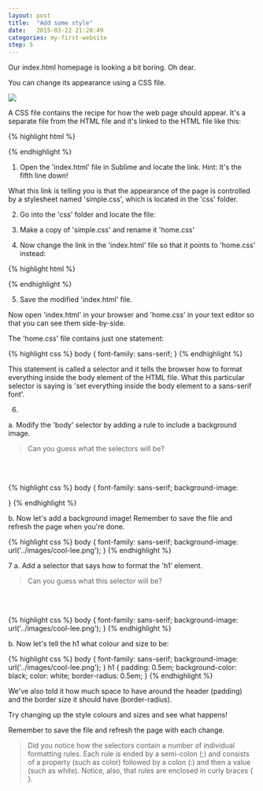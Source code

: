 ```yaml
---
layout: post
title:  "Add some style"
date:   2015-03-22 21:28:49
categories: my-first-website
step: 5
---
```


Our index.html homepage is looking a bit boring. Oh dear. 

You can change its appearance using a CSS file.

<img src="{{site.baseurl}}/assets/add-style.png" />

A CSS file contains the recipe for how the web page should appear.
It's a separate file from the HTML file and it's linked to the HTML file like this:

{% highlight html %}
<link type="text/css" rel="stylesheet" href="css/simple.css">
{% endhighlight %}

1. Open the 'index.html' file in Sublime and locate the link.
Hint: It's the fifth line down!

What this link is telling you is that the appearance of the page is controlled by a stylesheet named 'simple.css', which is located in the 'css' folder.

2. Go into the 'css' folder and locate the file:

3. Make a copy of 'simple.css' and rename it 'home.css'

4. Now change the link in the 'index.html' file so that it points to 'home.css' instead:

{% highlight html %}
<link type="text/css" rel="stylesheet" href="css/home.css">
{% endhighlight %}

5. Save the modified 'index.html' file.

Now open 'index.html' in your browser and 'home.css' in your text editor so that you can see them side-by-side.

The 'home.css' file contains just one statement:

{% highlight css %}
body {
	font-family: sans-serif;
}
{% endhighlight %}

This statement is called a selector and it tells the browser how to format everything inside the body element of the HTML file. What this particular selector is saying is 'set everything inside the body element to a sans-serif font'.

6. 
a. Modify the 'body' selector by adding a rule to include a background image. 

> Can you guess what the selectors will be?

<br />
<br />

{% highlight css %}
body {
font-family: sans-serif;
background-image: 

}
{% endhighlight %}

b. Now let's add a background image!
Remember to save the file and refresh the page when you're done.

{% highlight css %}
body {
font-family: sans-serif;
background-image: url('../images/cool-lee.png');
}
{% endhighlight %}

7
a. Add a selector that says how to format the 'h1' element.

> Can you guess what this selector will be?

<br />
<br />


{% highlight css %}
body {
font-family: sans-serif;
background-image: url('../images/cool-lee.png');
}
{% endhighlight %}

b. Now let's tell the h1 what colour and size to be:

{% highlight css %}
body {
font-family: sans-serif;
background-image: url('../images/cool-lee.png');
}
h1 {
padding: 0.5em;
background-color: black;
color: white;
border-radius: 0.5em;
}
{% endhighlight %}

We've also told it how much space to have around the header (padding) and the border size it should have (border-radius).

Try changing up the style colours and sizes and see what happens!

Remember to save the file and refresh the page with each change.

> Did you notice how the selectors contain a number of individual formatting rules. Each rule is ended by a semi-colon (;) and consists of a property (such as color) followed by a colon (:) and then a value (such as white). Notice, also, that rules are enclosed in curly braces
{ }.